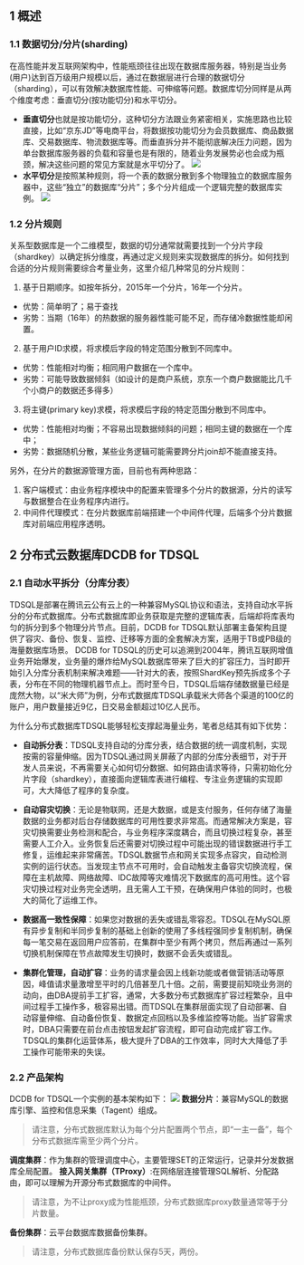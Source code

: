 
## 1	概述
### 1.1	数据切分/分片(sharding)
在高性能并发互联网架构中，性能瓶颈往往出现在数据库服务器，特别是当业务(用户)达到百万级用户规模以后，通过在数据层进行合理的数据切分（sharding），可以有效解决数据库性能、可伸缩等问题。数据库切分同样是从两个维度考虑：垂直切分(按功能切分)和水平切分。

- **垂直切分**也就是按功能切分，这种切分方法跟业务紧密相关，实施思路也比较直接，比如“京东JD”等电商平台，将数据按功能切分为会员数据库、商品数据库、交易数据库、物流数据库等。而垂直拆分并不能彻底解决压力问题，因为单台数据库服务器的负载和容量也是有限的，随着业务发展势必也会成为瓶颈，解决这些问题的常见方案就是水平切分了。
![](https://mccdn.qcloud.com/static/img/f893ec978e92c77fcf2001b28e55e93c/image.jpg)
- **水平切分**是按照某种规则，将一个表的数据分散到多个物理独立的数据库服务器中，这些“独立”的数据库“分片”；多个分片组成一个逻辑完整的数据库实例。
 ![](https://mccdn.qcloud.com/static/img/04195cfdaff8aa285ca224a74da12a3a/image.jpg)
### 1.2	分片规则
关系型数据库是一个二维模型，数据的切分通常就需要找到一个分片字段（shardkey）以确定拆分维度，再通过定义规则来实现数据库的拆分。如何找到合适的分片规则需要综合考量业务，这里介绍几种常见的分片规则：
1.	基于日期顺序。如按年拆分，2015年一个分片，16年一个分片。
 - 优势：简单明了；易于查找
 - 劣势：当期（16年）的热数据的服务器性能可能不足，而存储冷数据性能却闲置。
2.	基于用户ID求模，将求模后字段的特定范围分散到不同库中。
 - 优势：性能相对均衡；相同用户数据在一个库中。
 - 劣势：可能导致数据倾斜（如设计的是商户系统，京东一个商户数据能比几千个小商户的数据还多得多）
3.	将主键(primary key)求模，将求模后字段的特定范围分散到不同库中。
 - 优势：性能相对均衡；不容易出现数据倾斜的问题；相同主键的数据在一个库中；
 - 劣势：数据随机分散，某些业务逻辑可能需要跨分片join却不能直接支持。

另外，在分片的数据源管理方面，目前也有两种思路：
1.	客户端模式：由业务程序模块中的配置来管理多个分片的数据源，分片的读写与数据整合在业务程序内进行。
2.	中间件代理模式：在分片数据库前端搭建一个中间件代理，后端多个分片数据库对前端应用程序透明。

## 2	分布式云数据库DCDB for TDSQL
### 2.1	自动水平拆分（分库分表） 
TDSQL是部署在腾讯云公有云上的一种兼容MySQL协议和语法，支持自动水平拆分的分布式数据库。分布式数据库即业务获取是完整的逻辑库表，后端却将库表均匀的拆分到多个物理分片节点。目前，DCDB for TDSQL默认部署主备架构且提供了容灾、备份、恢复、监控、迁移等方面的全套解决方案，适用于TB或PB级的海量数据库场景。
DCDB for TDSQL的历史可以追溯到2004年，腾讯互联网增值业务开始爆发，业务量的爆炸给MySQL数据库带来了巨大的扩容压力，当时即开始引入分库分表机制来解决难题——针对大的表，按照ShardKey预先拆成多个子表，分布在不同的物理机器节点上。而时至今日，TDSQL后端存储数据量已经是庞然大物，以“米大师”为例，分布式数据库TDSQL承载米大师各个渠道的100亿的账户，用户数量接近9亿，日交易金额超过10亿人民币。

为什么分布式数据库TDSQL能够轻松支撑起海量业务，笔者总结其有如下优势：
 
 - **自动拆分表**：TDSQL支持自动的分库分表，结合数据的统一调度机制，实现按需的容量伸缩。因为TDSQL通过网关屏蔽了内部的分库分表细节，对于开发人员来说，不再需要关心如何切分数据、如何路由请求等待，只需初始化分片字段（shardkey），直接面向逻辑库表进行编程、专注业务逻辑的实现即可，大大降低了程序的复杂度。


 - **自动容灾切换**：无论是物联网，还是大数据，或是支付服务，任何存储了海量数据的业务都对后台存储数据库的可用性要求非常高。而通常解决方案是，容灾切换需要业务检测和配合，与业务程序深度耦合，而且切换过程复杂，甚至需要人工介入。业务恢复后还需要对切换过程中可能出现的错误数据进行手工修复，运维起来非常痛苦。TDSQL数据节点和网关实现多点容灾，自动检测实例的运行状态。当发现主节点不可用时，会自动触发主备容灾切换流程，保障在主机故障、网络故障、IDC故障等灾难情况下数据库的高可用性。这个容灾切换过程对业务完全透明，且无需人工干预，在确保用户体验的同时，也极大的简化了运维工作。


 - **数据高一致性保障**：如果您对数据的丢失或错乱零容忍。TDSQL在MySQL原有异步复制和半同步复制的基础上创新的使用了多线程强同步复制机制，确保每一笔交易在返回用户应答前，在集群中至少有两个拷贝，然后再通过一系列切换机制保障在节点故障发生切换时，数据不会丢失或错乱。


 - **集群化管理，自动扩容**：业务的请求量会因上线新功能或者做营销活动等原因，峰值请求量激增至平时的几倍甚至几十倍。之前，需要提前知晓业务测的动向，由DBA提前手工扩容，通常，大多数分布式数据库扩容过程繁杂，且中间过程手工操作多，极容易出错。而TDSQL在集群层面实现了自动部署、自动容量伸缩、自动备份恢复、数据定点回档以及多维监控等功能。当扩容需求时，DBA只需要在前台点击按钮发起扩容流程，即可自动完成扩容工作。TDSQL的集群化运营体系，极大提升了DBA的工作效率，同时大大降低了手工操作可能带来的失误。


### 2.2	产品架构
DCDB for TDSQL一个实例的基本架构如下：
![](https://mccdn.qcloud.com/static/img/d60581140d84202517f9c30dcad02b56/image.png)
**数据分片**：兼容MySQL的数据库引擎、监控和信息采集（Tagent）组成。
>请注意，分布式数据库默认为每个分片配置两个节点，即“一主一备”，每个分布式数据库需至少两个分片。

**调度集群**：作为集群的管理调度中心，主要管理SET的正常运行，记录并分发数据库全局配置。
**接入网关集群（TProxy）**:在网络层连接管理SQL解析、分配路由，即可以理解为开源分布式数据库的中间件。
>请注意，为不让proxy成为性能瓶颈，分布式数据库proxy数量通常等于分片数量。

**备份集群**：云平台数据库数据备份集群。
>请注意，分布式数据库备份默认保存5天，两份。

